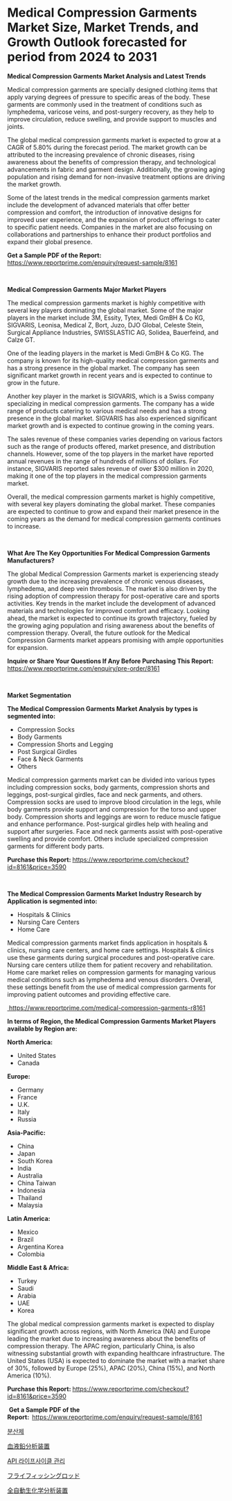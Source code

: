 <p><h1>Medical Compression Garments Market Size, Market Trends, and Growth Outlook forecasted for period from 2024 to 2031</h1></p><p><strong>Medical Compression Garments Market Analysis and Latest Trends</strong></p>
<p><p>Medical compression garments are specially designed clothing items that apply varying degrees of pressure to specific areas of the body. These garments are commonly used in the treatment of conditions such as lymphedema, varicose veins, and post-surgery recovery, as they help to improve circulation, reduce swelling, and provide support to muscles and joints.</p><p>The global medical compression garments market is expected to grow at a CAGR of 5.80% during the forecast period. The market growth can be attributed to the increasing prevalence of chronic diseases, rising awareness about the benefits of compression therapy, and technological advancements in fabric and garment design. Additionally, the growing aging population and rising demand for non-invasive treatment options are driving the market growth.</p><p>Some of the latest trends in the medical compression garments market include the development of advanced materials that offer better compression and comfort, the introduction of innovative designs for improved user experience, and the expansion of product offerings to cater to specific patient needs. Companies in the market are also focusing on collaborations and partnerships to enhance their product portfolios and expand their global presence.</p></p>
<p><strong>Get a Sample PDF of the Report:&nbsp;</strong> <a href="https://www.reportprime.com/enquiry/request-sample/8161">https://www.reportprime.com/enquiry/request-sample/8161</a></p>
<p>&nbsp;</p>
<p><strong>Medical Compression Garments Major Market Players</strong></p>
<p><p>The medical compression garments market is highly competitive with several key players dominating the global market. Some of the major players in the market include 3M, Essity, Tytex, Medi GmBH & Co KG, SIGVARIS, Leonisa, Medical Z, Bort, Juzo, DJO Global, Celeste Stein, Surgical Appliance Industries, SWISSLASTIC AG, Solidea, Bauerfeind, and Calze GT.</p><p>One of the leading players in the market is Medi GmBH & Co KG. The company is known for its high-quality medical compression garments and has a strong presence in the global market. The company has seen significant market growth in recent years and is expected to continue to grow in the future. </p><p>Another key player in the market is SIGVARIS, which is a Swiss company specializing in medical compression garments. The company has a wide range of products catering to various medical needs and has a strong presence in the global market. SIGVARIS has also experienced significant market growth and is expected to continue growing in the coming years.</p><p>The sales revenue of these companies varies depending on various factors such as the range of products offered, market presence, and distribution channels. However, some of the top players in the market have reported annual revenues in the range of hundreds of millions of dollars. For instance, SIGVARIS reported sales revenue of over $300 million in 2020, making it one of the top players in the medical compression garments market.</p><p>Overall, the medical compression garments market is highly competitive, with several key players dominating the global market. These companies are expected to continue to grow and expand their market presence in the coming years as the demand for medical compression garments continues to increase.</p></p>
<p>&nbsp;</p>
<p><strong>What Are The Key Opportunities For Medical Compression Garments Manufacturers?</strong></p>
<p><p>The global Medical Compression Garments market is experiencing steady growth due to the increasing prevalence of chronic venous diseases, lymphedema, and deep vein thrombosis. The market is also driven by the rising adoption of compression therapy for post-operative care and sports activities. Key trends in the market include the development of advanced materials and technologies for improved comfort and efficacy. Looking ahead, the market is expected to continue its growth trajectory, fueled by the growing aging population and rising awareness about the benefits of compression therapy. Overall, the future outlook for the Medical Compression Garments market appears promising with ample opportunities for expansion.</p></p>
<p><strong>Inquire or Share Your Questions If Any Before Purchasing This Report:</strong> <a href="https://www.reportprime.com/enquiry/pre-order/8161">https://www.reportprime.com/enquiry/pre-order/8161</a></p>
<p>&nbsp;</p>
<p><strong>Market Segmentation</strong></p>
<p><strong>The Medical Compression Garments Market Analysis by types is segmented into:</strong></p>
<p><ul><li>Compression Socks</li><li>Body Garments</li><li>Compression Shorts and Legging</li><li>Post Surgical Girdles</li><li>Face & Neck Garments</li><li>Others</li></ul></p>
<p><p>Medical compression garments market can be divided into various types including compression socks, body garments, compression shorts and leggings, post-surgical girdles, face and neck garments, and others. Compression socks are used to improve blood circulation in the legs, while body garments provide support and compression for the torso and upper body. Compression shorts and leggings are worn to reduce muscle fatigue and enhance performance. Post-surgical girdles help with healing and support after surgeries. Face and neck garments assist with post-operative swelling and provide comfort. Others include specialized compression garments for different body parts.</p></p>
<p><strong>Purchase this Report:&nbsp;</strong><a href="https://www.reportprime.com/checkout?id=8161&price=3590">https://www.reportprime.com/checkout?id=8161&price=3590</a></p>
<p>&nbsp;</p>
<p><strong>The Medical Compression Garments Market Industry Research by Application is segmented into:</strong></p>
<p><ul><li>Hospitals & Clinics</li><li>Nursing Care Centers</li><li>Home Care</li></ul></p>
<p><p>Medical compression garments market finds application in hospitals & clinics, nursing care centers, and home care settings. Hospitals & clinics use these garments during surgical procedures and post-operative care. Nursing care centers utilize them for patient recovery and rehabilitation. Home care market relies on compression garments for managing various medical conditions such as lymphedema and venous disorders. Overall, these settings benefit from the use of medical compression garments for improving patient outcomes and providing effective care.</p></p>
<p><a href="https://www.reportprime.com/medical-compression-garments-r8161">&nbsp;https://www.reportprime.com/medical-compression-garments-r8161</a></p>
<p><strong>In terms of Region, the Medical Compression Garments Market Players available by Region are:</strong></p>
<p>
    <p> <strong> North America: </strong>
        <ul>
            <li>United States</li>
            <li>Canada</li>
        </ul>
        </p> 
    <p> <strong> Europe: </strong>
        <ul>
            <li>Germany</li>
            <li>France</li>
            <li>U.K.</li>
            <li>Italy</li>
            <li>Russia</li>
        </ul>
        </p> 
    <p> <strong> Asia-Pacific: </strong>
        <ul>
            <li>China</li>
            <li>Japan</li>
            <li>South Korea</li>
            <li>India</li>
            <li>Australia</li>
            <li>China Taiwan</li>
            <li>Indonesia</li>
            <li>Thailand</li>
            <li>Malaysia</li>
        </ul>
        </p> 
    <p> <strong> Latin America: </strong>
        <ul>
            <li>Mexico</li>
            <li>Brazil</li>
            <li>Argentina Korea</li>
            <li>Colombia</li>
        </ul>
        </p> 
    <p> <strong> Middle East & Africa: </strong>
        <ul>
            <li>Turkey</li>
            <li>Saudi</li>
            <li>Arabia</li>
            <li>UAE</li>
            <li>Korea</li>
        </ul>
    </p>
    </p>
<p><p>The global medical compression garments market is expected to display significant growth across regions, with North America (NA) and Europe leading the market due to increasing awareness about the benefits of compression therapy. The APAC region, particularly China, is also witnessing substantial growth with expanding healthcare infrastructure. The United States (USA) is expected to dominate the market with a market share of 30%, followed by Europe (25%), APAC (20%), China (15%), and North America (10%).</p></p>
<p><strong>Purchase this Report: </strong><a href="https://www.reportprime.com/checkout?id=8161&price=3590">https://www.reportprime.com/checkout?id=8161&price=3590</a></p>
<p>&nbsp;<strong>Get a Sample PDF of the Report:&nbsp;&nbsp;</strong><a href="https://www.reportprime.com/enquiry/request-sample/8161">https://www.reportprime.com/enquiry/request-sample/8161</a></p>
<p><strong></strong></p>
<p><p><a href="https://github.com/RichardLueilwitz787/Market-Research-Report-List-1/blob/main/945404020839.md">분산제</a></p><p><a href="https://medium.com/@rylanaufman56456/%E8%A1%80%E6%B6%B2%E9%89%9B%E5%88%86%E6%9E%90%E5%99%A8%E5%B8%82%E5%A0%B4-2031%E5%B9%B4%E3%81%BE%E3%81%A7%E3%81%AE%E3%83%88%E3%83%AC%E3%83%B3%E3%83%89-%E4%BA%88%E6%B8%AC-%E7%AB%B6%E4%BA%89%E5%88%86%E6%9E%90-5b073011da13">血液鉛分析装置</a></p><p><a href="https://medium.com/@avramcornescu20221/api-%EB%9D%BC%EC%9D%B4%ED%94%84%EC%82%AC%EC%9D%B4%ED%81%B4-%EA%B4%80%EB%A6%AC-%EC%8B%9C%EC%9E%A5-%EB%B3%B4%EA%B3%A0%EC%84%9C%EB%8A%94-%EC%9D%B4-%EC%8B%9C%EC%9E%A5%EC%9D%98-%EC%B5%9C%EC%8B%A0-%ED%8A%B8%EB%A0%8C%EB%93%9C%EC%99%80-%EC%84%B1%EC%9E%A5-%EA%B8%B0%ED%9A%8C%EB%A5%BC-%EB%B3%B4%EC%97%AC%EC%A4%8D%EB%8B%88%EB%8B%A4-64b1e6028daf">API 라이프사이클 관리</a></p><p><a href="https://medium.com/@coraltrout1923/%E3%83%95%E3%83%A9%E3%82%A4%E3%83%95%E3%82%A3%E3%83%83%E3%82%B7%E3%83%B3%E3%82%B0%E3%83%AD%E3%83%83%E3%83%89%E5%B8%82%E5%A0%B4%E8%A6%8F%E6%A8%A1%E3%81%AF-%E3%82%B0%E3%83%AD%E3%83%BC%E3%83%90%E3%83%AB%E7%94%A3%E6%A5%AD%E3%81%AB%E3%81%8A%E3%81%91%E3%82%8B%E6%9C%80%E9%81%A9%E3%81%AA%E3%83%9E%E3%83%BC%E3%82%B1%E3%83%86%E3%82%A3%E3%83%B3%E3%82%B0%E3%83%81%E3%83%A3%E3%83%8D%E3%83%AB%E3%82%92%E7%A4%BA%E3%81%97%E3%81%BE%E3%81%99-4307d1604947">フライフィッシングロッド</a></p><p><a href="https://github.com/JacksonWiza1924/Market-Research-Report-List-1/blob/main/722906833739.md">全自動生化学分析装置</a></p></p>